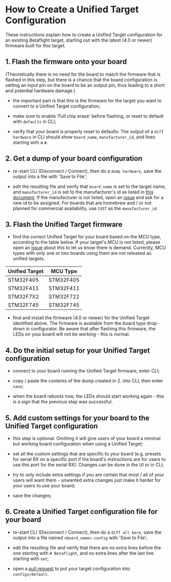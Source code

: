 # How to Create a Unified Target Configuration

These instructions explain how to create a Unified Target configuration for an existing Betaflight target, starting out with the latest (4.0 or newer) firmware built for this target.


## 1. Flash the firmware onto your board

(Theoretically there is no need for the board to match the firmware that is flashed in this step, but there is a chance that the board configuration is setting an input pin on the board to be an output pin, thus leading to a short and potential hardware damage.)

- the important part is that this is the firmware for the target you want to convert to a Unified Target configuration;

- make sure to enable 'Full chip erase' before flashing, or reset to default with `defaults` in CLI;

- verify that your board is properly reset to defaults: The output of a `diff hardware` in CLI should show `board_name`, `manufacturer_id`, and lines starting with a `#`.


## 2. Get a dump of your board configuration

- re-start CLI (Disconnect / Connect), then do a `dump hardware`, save the output into a file with 'Save to File';

- edit the resulting file and verify that `board_name` is set to the target name, and `manufacturer_id` is set to the manufacturer's id as listed in [this document](Manufacturers.md). If the manufacturer is not listed, open an [issue](https://github.com/betaflight/betaflight/issues) and ask for a new id to be assigned. For boards that are homebrew and / or not planned for commercial availability, use `CUST` as the `manufacturer_id`.

## 3. Flash the Unified Target firmware

- find the correct Unified Target for your board based on the MCU type, according to the table below. If your target's MCU is not listed, please open an [issue](https://github.com/betaflight/betaflight/issues) about this to let us know there is demand. Currently, MCU types with only one or two boards using them are not released as unified targets.

|Unified Target|MCU Type|
|-|-|
|STM32F405|STM32F405|
|STM32F411|STM32F411|
|STM32F7X2|STM32F722|
|STM32F745|STM32F745|

- find and install the firmware (4.0 or newer) for the Unified Target identified above. The firmware is available from the board type drop-down in configurator. Be aware that after flashing this firmware, the LEDs on your board will not be working - this is normal.


## 4. Do the initial setup for your Unified Target configuration

- connect to your board running the Unified Target firmware, enter CLI;

- copy / paste the contents of the dump created in 2. into CLI, then enter `save`;

- when the board reboots now, the LEDs should start working again - this is a sign that the previous step was successful.


## 5. Add custom settings for your board to the Unified Target configuration

- this step is optional. Omitting it will give users of your board a minimal but working board configuration when using a Unified Target;

- set all the custom settings that are specific to your board (e.g. presets for serial RX on a specific port if the board's instructions are for users to use this port for the serial RX). Changes can be done in the UI or in CLI;

- try to only include extra settings if you are certain that most / all of your users will want them - unwanted extra changes just make it harder for your users to use your board;

- save the changes;


## 6. Create a Unified Target configuration file for your board

- re-start CLI (Disconnect / Connect), then do a `diff all bare`, save the output into a file named `<board_name>.config` with 'Save to File';

- edit the resulting file and verify that there are no extra lines before the one starting with `# Betaflight`, and no extra lines after the last line starting with `set`;

- open a [pull request](https://github.com/betaflight/unified-targets/pulls) to put your target configuration into `configs/default`.
